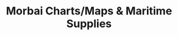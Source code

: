 ---
title: "Morbai Charts/Maps & Maritime Supplies"
url: /manila/morbai-charts-maps-und-maritime-supplies/
shop: Bücher
---